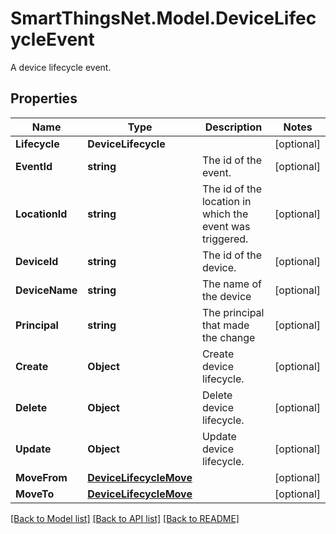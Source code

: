 # SmartThingsNet.Model.DeviceLifecycleEvent
A device lifecycle event.
## Properties

Name | Type | Description | Notes
------------ | ------------- | ------------- | -------------
**Lifecycle** | **DeviceLifecycle** |  | [optional] 
**EventId** | **string** | The id of the event. | [optional] 
**LocationId** | **string** | The id of the location in which the event was triggered. | [optional] 
**DeviceId** | **string** | The id of the device. | [optional] 
**DeviceName** | **string** | The name of the device | [optional] 
**Principal** | **string** | The principal that made the change | [optional] 
**Create** | **Object** | Create device lifecycle.  | [optional] 
**Delete** | **Object** | Delete device lifecycle.  | [optional] 
**Update** | **Object** | Update device lifecycle.  | [optional] 
**MoveFrom** | [**DeviceLifecycleMove**](DeviceLifecycleMove.md) |  | [optional] 
**MoveTo** | [**DeviceLifecycleMove**](DeviceLifecycleMove.md) |  | [optional] 

[[Back to Model list]](../README.md#documentation-for-models) [[Back to API list]](../README.md#documentation-for-api-endpoints) [[Back to README]](../README.md)

